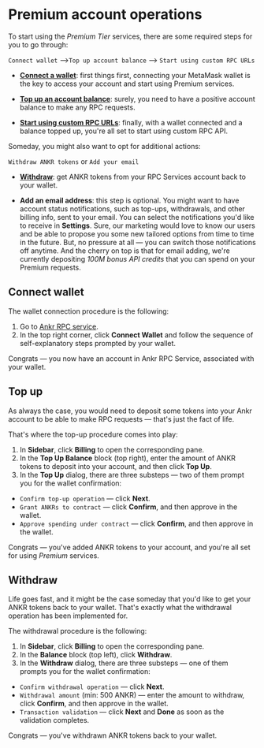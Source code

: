 # Premium account operations

To start using the _Premium Tier_ services, there are some required steps for you to go through:

`Connect wallet` —>`Top up account balance` —> `Start using custom RPC URLs`

* **[Connect a wallet](/build-blockchain/products/v2/ui-interactions/#connect-wallet)**: first things first, connecting your MetaMask wallet is the key to access your account and start using Premium services.
  
* **[Top up an account balance](/build-blockchain/products/v2/ui-interactions/#top-up)**: surely, you need to have a positive account balance to make any RPC requests. 
  
* **[Start using custom RPC URLs](/build-blockchain/products/v2/ui-interactions-blockchain/#rpc-apis-for-your-project)**: finally, with a wallet connected and a balance topped up, you're all set to start using custom RPC API.

Someday, you might also want to opt for additional actions:

`Withdraw ANKR tokens` or `Add your email`

* **[Withdraw](/build-blockchain/products/v2/ui-interactions/#withdraw)**: get ANKR tokens from your RPC Services account back to your wallet.

* **Add an email address**: this step is optional. You might want to have account status notifications, such as top-ups, withdrawals, and other billing info, sent to your email. You can select the notifications you'd like to receive in **Settings**. Sure, our marketing would love to know our users and be able to propose you some new tailored options from time to time in the future. But, no pressure at all — you can switch those notifications off anytime. And the cherry on top is that for email adding, we're currently depositing _100M bonus API credits_ that you can spend on your Premium requests.

## Connect wallet

The wallet connection procedure is the following:

1. Go to [Ankr RPC service](https://www.ankr.com/protocol/).
2. In the top right corner, click **Connect Wallet** and follow the sequence of self-explanatory steps prompted by your wallet.

Congrats — you now have an account in Ankr RPC Service, associated with your wallet.

## Top up

As always the case, you would need to deposit some tokens into your Ankr account to be able to make RPC requests — that's just the fact of life.

That's where the top-up procedure comes into play:

1. In **Sidebar**, click **Billing** to open the corresponding pane.
2. In the **Top Up Balance** block (top right), enter the amount of ANKR tokens to deposit into your account, and then click **Top Up**.
3. In the **Top Up** dialog, there are three substeps — two of them prompt you for the wallet confirmation:

  * `Confirm top-up operation` — click **Next**.  
  * `Grant ANKRs to contract` — click **Confirm**, and then approve in the wallet.  
  * `Approve spending under contract` — click **Confirm**, and then approve in the wallet.

Congrats — you've added ANKR tokens to your account, and you're all set for using _Premium_ services. 

## Withdraw

Life goes fast, and it might be the case someday that you'd like to get your ANKR tokens back to your wallet. That's exactly what the withdrawal operation has been implemented for.

The withdrawal procedure is the following:

1. In **Sidebar**, click **Billing** to open the corresponding pane.
2. In the **Balance** block (top left), click **Withdraw**.
3. In the **Withdraw** dialog, there are three substeps — one of them prompts you for the wallet confirmation:

  * `Confirm withdrawal operation` — click **Next**.
  * `Withdrawal amount` (min: 500 ANKR) — enter the amount to withdraw, click **Confirm**, and then approve in the wallet.
  * `Transaction validation` — click **Next** and **Done** as soon as the validation completes.

Congrats — you've withdrawn ANKR tokens back to your wallet.

